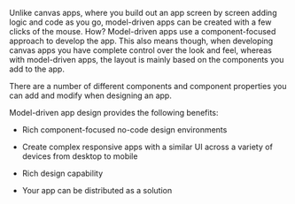 Unlike canvas apps, where you build out an app screen by screen adding
logic and code as you go, model-driven apps can be created with a few
clicks of the mouse. How? Model-driven apps use a component-focused
approach to develop the app. This also means though, when developing
canvas apps you have complete control over the look and feel, whereas
with model-driven apps, the layout is mainly based on the components you
add to the app. 

There are a number of different components and component properties you 
can add and modify when designing an app.

Model-driven app design provides the following benefits:

-   Rich component-focused no-code design environments

-   Create complex responsive apps with a similar UI across a variety of devices from desktop to mobile

-   Rich design capability

-   Your app can be distributed as a solution